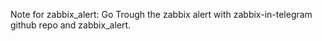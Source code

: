 Note for zabbix_alert: Go Trough the zabbix alert with zabbix-in-telegram github repo and zabbix_alert.
